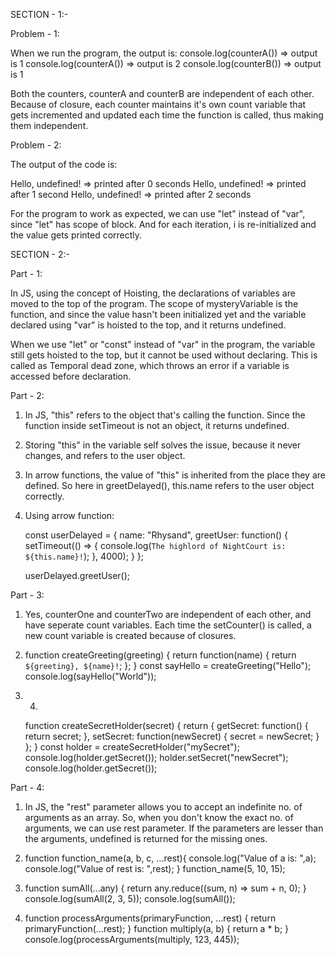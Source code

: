 SECTION - 1:-

Problem - 1:

When we run the program, the output is:
console.log(counterA()) => output is 1
console.log(counterA()) => output is 2
console.log(counterB()) => output is 1

Both the counters, counterA and counterB are independent of each other. Because of closure, each counter maintains it's own count variable that gets incremented and updated each time the function is called, thus making them independent.



Problem - 2:

The output of the code is:

Hello, undefined! => printed after 0 seconds
Hello, undefined! => printed after 1 second
Hello, undefined! => printed after 2 seconds

For the program to work as expected, we can use "let" instead of "var", since "let" has scope of block. And for each iteration, i is re-initialized and the value gets printed correctly.



SECTION - 2:-

Part - 1:

In JS, using the concept of Hoisting, the declarations of variables are moved to the top of the program. 
The scope of mysteryVariable is the function, and since the value hasn't been initialized yet and the variable declared using "var" is hoisted to the top, and it returns undefined.

When we use "let" or "const" instead of "var" in the program, the variable still gets hoisted to the top, but it cannot be used without declaring. This is called as Temporal dead zone, which throws an error if a variable is accessed before declaration.



Part - 2:

1) In JS, "this" refers to the object that's calling the function. Since the function inside setTimeout is not an object, it returns undefined.

2) Storing "this" in the variable self solves the issue, because it never changes, and refers to the user object.

3) In arrow functions, the value of "this" is inherited from the place they are defined. So here in greetDelayed(), this.name refers to the user object correctly.
    
4) Using arrow function:  

    const userDelayed = {
    name: "Rhysand",
    greetUser: function() {
        setTimeout(() => { 
        console.log(`The highlord of NightCourt is: ${this.name}!`);
        }, 4000);
    }
    };

    userDelayed.greetUser(); 



Part - 3:

1) Yes, counterOne and counterTwo are independent of each other, and have seperate count variables. Each time the setCounter() is called, a new count variable is created because of closures. 

2) 
    function createGreeting(greeting) {
        return function(name) {
            return `${greeting}, ${name}!`;
        };
    }
    const sayHello = createGreeting("Hello");
    console.log(sayHello("World"));

3)  4) 
    function createSecretHolder(secret) {
        return {
            getSecret: function() {
                return secret;
            },
            setSecret: function(newSecret) {
                secret = newSecret;
            }
        };
    }
    const holder = createSecretHolder("mySecret");
    console.log(holder.getSecret()); 
    holder.setSecret("newSecret");
    console.log(holder.getSecret()); 



Part - 4:

1) In JS, the "rest" parameter allows you to accept an indefinite no. of arguments as an array. So, when you don't know the exact no. of arguments, we can use rest parameter. If the parameters are lesser than the arguments, undefined is returned for the missing ones.

2) function function_name(a, b, c, ...rest){
    console.log("Value of a is: ",a);
    console.log("Value of rest is: ",rest);
}
function_name(5, 10, 15);

3)  
    function sumAll(...any) {
        return any.reduce((sum, n) => sum + n, 0);
    }
    console.log(sumAll(2, 3, 5)); 
    console.log(sumAll()); 

4) 
    function processArguments(primaryFunction, ...rest) {
        return primaryFunction(...rest);
    }
    function multiply(a, b) {
        return a * b;
    }
    console.log(processArguments(multiply, 123, 445)); 